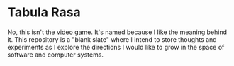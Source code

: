 # Tabula Rasa

No, this isn't the [video game][tr]. It's named because I like the meaning
behind it. This repository is a "blank slate" where I intend to store thoughts
and experiments as I explore the directions I would like to grow in the space
of software and computer systems.

[tr]: https://en.wikipedia.org/wiki/Tabula_Rasa_(video_game)
